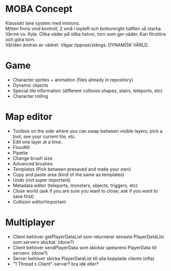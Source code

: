 # MOBA Concept

Klassiskt lane system med minions.  
Mitten finns vind kontroll, 2 små i topleft och bottomright hälften så starka.  
Värme vs. Kyla. Olika väder på olika halvor, torn som ger väder. Kan förstöra och göra torn.  
Världen ändras av vädret. Vägar öppnas/stängs. DYNAMISK VÄRLD.  

# Game

+ Character sprites + animation (files already in repository)
+ Dynamic objects
+ Special tile information (different collision shapes, stairs, teleports, etc)
+ Character rolling

# Map editor

+ Toolbox on the side where you can swap between visible layers, pick a tool, see your current tile, etc.
+ Edit one layer at a time.
+ Floodfill
+ Pipette
+ Change brush size
+ Advanced brushes
+ Templates (Pick between presaved and make your own)
+ Copy and paste area (kind of the same as templates)
+ Undo (not super important)
+ Metadata editor (teleports, monsters, objects, triggers, etc)
+ Close world (ask if you are sure you want to close; ask if you want to save first)
+ Collision editor!important

# Multiplayer

+ Client behöver getPlayerDataList som returnerar senaste PlayerDataList som servern skickat. (done?)
+ Client behöver sendPlayerData som skickar spelarens PlayerData till servern. (done?)
+ Server behöver skicka PlayerDataList till alla kopplade clients (ofta)
+ "1 Thread x Client"-server? bra idè eller?
